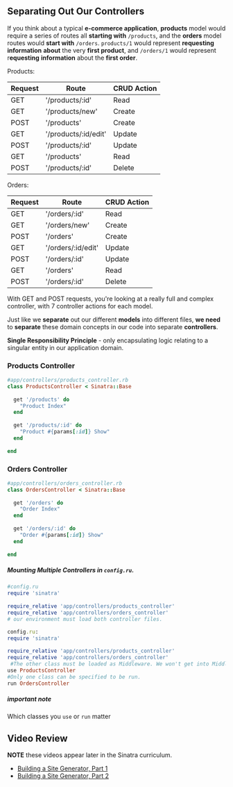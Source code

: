## Separating Out Our Controllers

If you think about a typical **e-commerce application**, **products** model would require a series of routes all **starting with** `/products`, and the **orders** model routes would **start with** `/orders`. `products/1` would represent **requesting** **information** **about** the very **first product**, and `/orders/1` would represent r**equesting** **information** about the **first order**.

Products:

| Request | Route                | CRUD Action |
| ------- | -------------------- | ----------- |
| GET     | '/products/:id'      | Read        |
| GET     | '/products/new'      | Create      |
| POST    | '/products'          | Create      |
| GET     | '/products/:id/edit' | Update      |
| POST    | '/products/:id'      | Update      |
| GET     | '/products'          | Read        |
| POST    | '/products/:id'      | Delete      |

Orders:

| Request | Route              | CRUD Action |
| ------- | ------------------ | ----------- |
| GET     | '/orders/:id'      | Read        |
| GET     | '/orders/new'      | Create      |
| POST    | '/orders'          | Create      |
| GET     | '/orders/:id/edit' | Update      |
| POST    | '/orders/:id'      | Update      |
| GET     | '/orders'          | Read        |
| POST    | '/orders/:id'      | Delete      |

With GET and POST requests, you're looking at a really full and complex controller, with 7 controller actions for each model. 

Just like we **separate** out our different **models** into different files, **we need** to **separate** these domain concepts in our code into separate **controllers**.

 **Single Responsibility Principle** -  only encapsulating logic relating to a singular entity in our application domain. 

### Products Controller

```ruby
#app/controllers/products_controller.rb
class ProductsController < Sinatra::Base
 
  get '/products' do
    "Product Index"
  end
 
  get '/products/:id' do
    "Product #{params[:id]} Show"
  end
 
end
```

### Orders Controller

```ruby
#app/controllers/orders_controller.rb
class OrdersController < Sinatra::Base
 
  get '/orders' do
    "Order Index"
  end
 
  get '/orders/:id' do
    "Order #{params[:id]} Show"
  end
 
end
```

##### Mounting Multiple Controllers in `config.ru`.

```ruby
#config.ru
require 'sinatra'
 
require_relative 'app/controllers/products_controller'
require_relative 'app/controllers/orders_controller'
# our environment must load both controller files.
```





```ruby
config.ru:
require 'sinatra'
 
require_relative 'app/controllers/products_controller'
require_relative 'app/controllers/orders_controller'
 #The other class must be loaded as Middleware. We won't get into MiddleWare now, suffice to say, you simply use it instead of run.
use ProductsController
#Only one class can be specified to be run.
run OrdersController
```

##### important note

Which classes you `use` or `run` matter

## Video Review

**NOTE** these videos appear later in the Sinatra curriculum.

- [Building a Site Generator, Part 1](https://www.youtube.com/watch?v=wXq-Na6mZuk)
- [Building a Site Generator, Part 2](https://www.youtube.com/watch?v=4Nute1F5TZ4)
